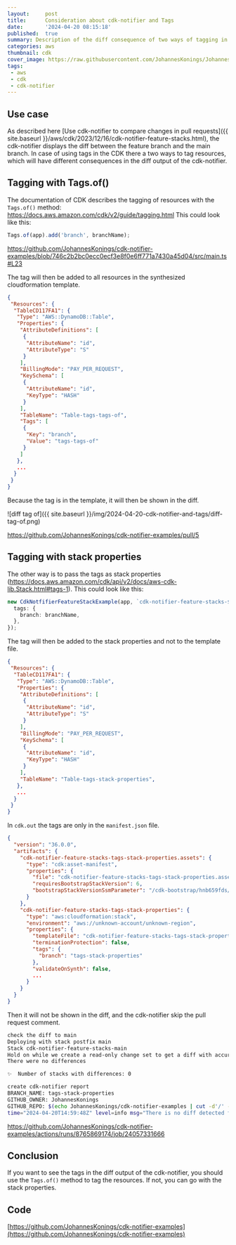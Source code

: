```yaml
---
layout:     post
title:      Consideration about cdk-notifier and Tags
date:       '2024-04-20 08:15:18'
published:  true
summary: Description of the diff consequence of two ways of tagging in CDK
categories: aws
thumbnail: cdk
cover_image: https://raw.githubusercontent.com/JohannesKonings/JohannesKonings.github.io/main/img/2024-04-20-cdk-notifier-and-tags/cover-image.png
tags:
 - aws
 - cdk
 - cdk-notifier
---
```


## Use case

As described here [Use cdk-notifier to compare changes in pull requests]({{ site.baseurl }}/aws/cdk/2023/12/16/cdk-notifier-feature-stacks.html), the cdk-notifier displays the diff between the feature branch and the main branch.
In case of using tags in the CDK there a two ways to tag resources, which will have different consequences in the diff output of the cdk-notifier.

## Tagging with Tags.of()

The documentation of CDK describes the tagging of resources with the `Tags.of()` method: https://docs.aws.amazon.com/cdk/v2/guide/tagging.html
This could look like this:  
```typescript
Tags.of(app).add('branch', branchName);
```
https://github.com/JohannesKonings/cdk-notifier-examples/blob/746c2b2bc0ecc0ecf3e8f0e6ff771a7430a45d04/src/main.ts#L23

The tag will then be added to all resources in the synthesized cloudformation template.

```JSON
{
 "Resources": {
  "TableCD117FA1": {
   "Type": "AWS::DynamoDB::Table",
   "Properties": {
    "AttributeDefinitions": [
     {
      "AttributeName": "id",
      "AttributeType": "S"
     }
    ],
    "BillingMode": "PAY_PER_REQUEST",
    "KeySchema": [
     {
      "AttributeName": "id",
      "KeyType": "HASH"
     }
    ],
    "TableName": "Table-tags-tags-of",
    "Tags": [
     {
      "Key": "branch",
      "Value": "tags-tags-of"
     }
    ]
   },
   ...
  }
 }
}
```
Because the tag is in the template, it will then be shown in the diff.

![diff tag of]({{ site.baseurl }}/img/2024-04-20-cdk-notifier-and-tags/diff-tag-of.png)

https://github.com/JohannesKonings/cdk-notifier-examples/pull/5

## Tagging with stack properties

The other way is to pass the tags as stack properties (https://docs.aws.amazon.com/cdk/api/v2/docs/aws-cdk-lib.Stack.html#tags-1).
This could look like this:
```typescript
new CdkNotfifierFeatureStackExample(app, `cdk-notifier-feature-stacks-${branchName}`, {
  tags: {
    branch: branchName,
  },
});
```

The tag will then be added to the stack properties and not to the template file.

```JSON
{
 "Resources": {
  "TableCD117FA1": {
   "Type": "AWS::DynamoDB::Table",
   "Properties": {
    "AttributeDefinitions": [
     {
      "AttributeName": "id",
      "AttributeType": "S"
     }
    ],
    "BillingMode": "PAY_PER_REQUEST",
    "KeySchema": [
     {
      "AttributeName": "id",
      "KeyType": "HASH"
     }
    ],
    "TableName": "Table-tags-stack-properties",
   },
   ...
  }
 }
}
```

In `cdk.out` the tags are only in the `manifest.json` file.

```JSON
{
  "version": "36.0.0",
  "artifacts": {
    "cdk-notifier-feature-stacks-tags-stack-properties.assets": {
      "type": "cdk:asset-manifest",
      "properties": {
        "file": "cdk-notifier-feature-stacks-tags-stack-properties.assets.json",
        "requiresBootstrapStackVersion": 6,
        "bootstrapStackVersionSsmParameter": "/cdk-bootstrap/hnb659fds/version"
      }
    },
    "cdk-notifier-feature-stacks-tags-stack-properties": {
      "type": "aws:cloudformation:stack",
      "environment": "aws://unknown-account/unknown-region",
      "properties": {
        "templateFile": "cdk-notifier-feature-stacks-tags-stack-properties.template.json",
        "terminationProtection": false,
        "tags": {
          "branch": "tags-stack-properties"
        },
        "validateOnSynth": false,
        ...
      }
    }
  }
}
```

Then it will not be shown in the diff, and the cdk-notifier skip the pull request comment.

```bash
check the diff to main
Deploying with stack postfix main
Stack cdk-notifier-feature-stacks-main
Hold on while we create a read-only change set to get a diff with accurate replacement information (use --no-change-set to use a less accurate but faster template-only diff)
There were no differences

✨  Number of stacks with differences: 0

create cdk-notifier report
BRANCH_NAME: tags-stack-properties
GITHUB_OWNER: JohannesKonings
GITHUB_REPO: $(echo JohannesKonings/cdk-notifier-examples | cut -d'/' -f2)
time="2024-04-20T14:59:48Z" level=info msg="There is no diff detected for tag id diff-to-main. Skip posting diff."
```
https://github.com/JohannesKonings/cdk-notifier-examples/actions/runs/8765869174/job/24057331666

## Conclusion

If you want to see the tags in the diff output of the cdk-notifier, you should use the `Tags.of()` method to tag the resources.
If not, you can go with the stack properties.

## Code

[https://github.com/JohannesKonings/cdk-notifier-examples](https://github.com/JohannesKonings/cdk-notifier-examples)

